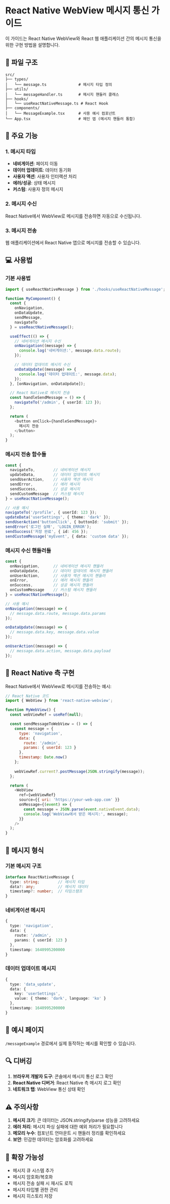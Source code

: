 # React Native WebView 메시지 통신 가이드

이 가이드는 React Native WebView와 React 웹 애플리케이션 간의 메시지 통신을 위한 구현 방법을 설명합니다.

## 📁 파일 구조

```
src/
├── types/
│   └── message.ts              # 메시지 타입 정의
├── utils/
│   └── messageHandler.ts       # 메시지 핸들러 클래스
├── hooks/
│   └── useReactNativeMessage.ts # React Hook
├── components/
│   └── MessageExample.tsx      # 사용 예시 컴포넌트
└── App.tsx                     # 메인 앱 (메시지 핸들러 통합)
```

## 🚀 주요 기능

### 1. 메시지 타입
- **네비게이션**: 페이지 이동
- **데이터 업데이트**: 데이터 동기화
- **사용자 액션**: 사용자 인터랙션 처리
- **에러/성공**: 상태 메시지
- **커스텀**: 사용자 정의 메시지

### 2. 메시지 수신
React Native에서 WebView로 메시지를 전송하면 자동으로 수신됩니다.

### 3. 메시지 전송
웹 애플리케이션에서 React Native 앱으로 메시지를 전송할 수 있습니다.

## 💻 사용법

### 기본 사용법

```typescript
import { useReactNativeMessage } from './hooks/useReactNativeMessage';

function MyComponent() {
  const { 
    onNavigation, 
    onDataUpdate, 
    sendMessage, 
    navigateTo 
  } = useReactNativeMessage();

  useEffect(() => {
    // 네비게이션 메시지 수신
    onNavigation((message) => {
      console.log('네비게이션:', message.data.route);
    });

    // 데이터 업데이트 메시지 수신
    onDataUpdate((message) => {
      console.log('데이터 업데이트:', message.data);
    });
  }, [onNavigation, onDataUpdate]);

  // React Native로 메시지 전송
  const handleSendMessage = () => {
    navigateTo('/admin', { userId: 123 });
  };

  return (
    <button onClick={handleSendMessage}>
      메시지 전송
    </button>
  );
}
```

### 메시지 전송 함수들

```typescript
const {
  navigateTo,        // 네비게이션 메시지
  updateData,        // 데이터 업데이트 메시지
  sendUserAction,    // 사용자 액션 메시지
  sendError,         // 에러 메시지
  sendSuccess,       // 성공 메시지
  sendCustomMessage  // 커스텀 메시지
} = useReactNativeMessage();

// 사용 예시
navigateTo('/profile', { userId: 123 });
updateData('userSettings', { theme: 'dark' });
sendUserAction('buttonClick', { buttonId: 'submit' });
sendError('로그인 실패', 'LOGIN_ERROR');
sendSuccess('저장 완료', { id: 456 });
sendCustomMessage('myEvent', { data: 'custom data' });
```

### 메시지 수신 핸들러들

```typescript
const {
  onNavigation,      // 네비게이션 메시지 핸들러
  onDataUpdate,      // 데이터 업데이트 메시지 핸들러
  onUserAction,      // 사용자 액션 메시지 핸들러
  onError,           // 에러 메시지 핸들러
  onSuccess,         // 성공 메시지 핸들러
  onCustomMessage    // 커스텀 메시지 핸들러
} = useReactNativeMessage();

// 사용 예시
onNavigation((message) => {
  // message.data.route, message.data.params
});

onDataUpdate((message) => {
  // message.data.key, message.data.value
});

onUserAction((message) => {
  // message.data.action, message.data.payload
});
```

## 🔧 React Native 측 구현

React Native에서 WebView로 메시지를 전송하는 예시:

```javascript
// React Native 코드
import { WebView } from 'react-native-webview';

function MyWebView() {
  const webViewRef = useRef(null);

  const sendMessageToWebView = () => {
    const message = {
      type: 'navigation',
      data: {
        route: '/admin',
        params: { userId: 123 }
      },
      timestamp: Date.now()
    };
    
    webViewRef.current?.postMessage(JSON.stringify(message));
  };

  return (
    <WebView
      ref={webViewRef}
      source={{ uri: 'https://your-web-app.com' }}
      onMessage={(event) => {
        const message = JSON.parse(event.nativeEvent.data);
        console.log('WebView에서 받은 메시지:', message);
      }}
    />
  );
}
```

## 📝 메시지 형식

### 기본 메시지 구조
```typescript
interface ReactNativeMessage {
  type: string;        // 메시지 타입
  data?: any;          // 메시지 데이터
  timestamp?: number;  // 타임스탬프
}
```

### 네비게이션 메시지
```typescript
{
  type: 'navigation',
  data: {
    route: '/admin',
    params: { userId: 123 }
  },
  timestamp: 1640995200000
}
```

### 데이터 업데이트 메시지
```typescript
{
  type: 'data_update',
  data: {
    key: 'userSettings',
    value: { theme: 'dark', language: 'ko' }
  },
  timestamp: 1640995200000
}
```

## 🎯 예시 페이지

`/messageExample` 경로에서 실제 동작하는 예시를 확인할 수 있습니다.

## 🔍 디버깅

1. **브라우저 개발자 도구**: 콘솔에서 메시지 통신 로그 확인
2. **React Native 디버거**: React Native 측 메시지 로그 확인
3. **네트워크 탭**: WebView 통신 상태 확인

## ⚠️ 주의사항

1. **메시지 크기**: 큰 데이터는 JSON.stringify/parse 성능을 고려하세요
2. **에러 처리**: 메시지 파싱 실패에 대한 예외 처리가 필요합니다
3. **메모리 누수**: 컴포넌트 언마운트 시 핸들러 정리를 확인하세요
4. **보안**: 민감한 데이터는 암호화를 고려하세요

## 🚀 확장 가능성

- 메시지 큐 시스템 추가
- 메시지 암호화/복호화
- 메시지 전송 실패 시 재시도 로직
- 메시지 타입별 권한 관리
- 메시지 히스토리 저장
